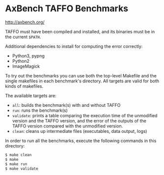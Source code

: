 # AxBench TAFFO Benchmarks

http://axbench.org/

TAFFO must have been compiled and installed, and its binaries must be in the
current `$PATH`.

Additional dependencies to install for computing the error correctly:

 - Python3, pypng
 - Python2
 - ImageMagick

To try out the benchmarks you can use both the top-level Makefile and the single
makefiles in each benchmark's directory. All targets are valid for both kinds
of makefiles.

The available targets are:

 - `all`: builds the benchmark(s) with and without TAFFO
 - `run`: runs the benchmark(s)
 - `validate`: prints a table comparing the execution time of the unmodified 
   version and the TAFFO version, and the error of the outputs of the TAFFO
   version compared with the unmodified version.
 - `clean`: cleans up intermediate files (executables, data output, logs)

In order to run all the benchmarks, execute the following commands in this
directory:

```bash
$ make clean
$ make
$ make run
$ make validate
```
